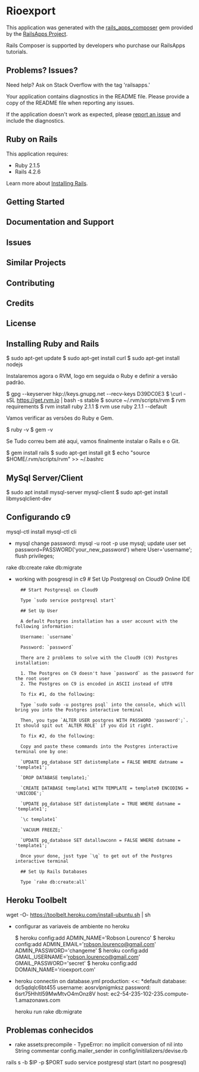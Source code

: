Rioexport
================

This application was generated with the [rails_apps_composer](https://github.com/RailsApps/rails_apps_composer) gem
provided by the [RailsApps Project](http://railsapps.github.io/).

Rails Composer is supported by developers who purchase our RailsApps tutorials.

Problems? Issues?
-----------

Need help? Ask on Stack Overflow with the tag 'railsapps.'

Your application contains diagnostics in the README file. Please provide a copy of the README file when reporting any issues.

If the application doesn't work as expected, please [report an issue](https://github.com/RailsApps/rails_apps_composer/issues)
and include the diagnostics.

Ruby on Rails
-------------

This application requires:

- Ruby 2.1.5
- Rails 4.2.6

Learn more about [Installing Rails](http://railsapps.github.io/installing-rails.html).

Getting Started
---------------

Documentation and Support
-------------------------

Issues
-------------

Similar Projects
----------------

Contributing
------------

Credits
-------

License
-------


Installing Ruby and Rails
-----------------------------

$ sudo apt-get update
$ sudo apt-get install curl
$ sudo apt-get install nodejs

Instalaremos agora o RVM, logo em seguida o Ruby e definir a versão padrão.

$ gpg --keyserver hkp://keys.gnupg.net --recv-keys D39DC0E3
$ \curl -sSL https://get.rvm.io | bash -s stable
$ source ~/.rvm/scripts/rvm
$ rvm requirements
$ rvm install ruby 2.1.1
$ rvm use ruby 2.1.1 --default

Vamos verificar as versões do Ruby e Gem.

$ ruby -v
$ gem -v

Se Tudo correu bem até aqui, vamos finalmente instalar o Rails e o Git.

$ gem install rails
$ sudo apt-get install git
$ echo "source \$HOME/.rvm/scripts/rvm" >> ~/.bashrc

MySql Server/Client
-------------------------------------

$ sudo apt install mysql-server mysql-client
$ sudo apt-get install libmysqlclient-dev

Configurando c9
---------------------

mysql-ctl install
mysql-ctl cli

* mysql change password:
    mysql -u root -p
    use mysql;
    update user set password=PASSWORD('your_new_password') where User='username';
    flush privileges;

rake db:create
rake db:migrate

* working with posgresql in c9
        # Set Up Postgresql on Cloud9 Online IDE
        
        ## Start Postgresql on Cloud9 
        
        Type `sudo service postgresql start`
        
        ## Set Up User
        
        A default Postgres installation has a user account with the following information: 
        
        Username: `username`
        
        Password: `password`
        
        There are 2 problems to solve with the Cloud9 (C9) Postgres installation:
        
        1. The Postgres on C9 doesn't have `password` as the password for the root user
        2. The Postgres on C9 is encoded in ASCII instead of UTF8
        
        To fix #1, do the following:
        
        Type `sudo sudo -u postgres psql` into the console, which will bring you into the Postgres interactive terminal
        
        Then, you type `ALTER USER postgres WITH PASSWORD 'password';`.  It should spit out `ALTER ROLE` if you did it right.
        
        To fix #2, do the following: 
        
        Copy and paste these commands into the Postgres interactive terminal one by one:
        
        `UPDATE pg_database SET datistemplate = FALSE WHERE datname = 'template1';`
        
        `DROP DATABASE template1;`
        
        `CREATE DATABASE template1 WITH TEMPLATE = template0 ENCODING = 'UNICODE';`
        
        `UPDATE pg_database SET datistemplate = TRUE WHERE datname = 'template1';`
        
        `\c template1`
        
        `VACUUM FREEZE;`
        
        `UPDATE pg_database SET datallowconn = FALSE WHERE datname = 'template1';`
        
        Once your done, just type `\q` to get out of the Postgres interactive terminal
        
        ## Set Up Rails Databases
         
        Type `rake db:create:all`

Heroku Toolbelt
-------------------------

wget -O- https://toolbelt.heroku.com/install-ubuntu.sh | sh

* configurar as variaveis de ambiente no heroku

    $ heroku config:add ADMIN_NAME='Robson Lourenco'
    $ heroku config:add ADMIN_EMAIL='robson.lourenco@gmail.com' ADMIN_PASSWORD='changeme'
    $ heroku config:add GMAIL_USERNAME='robson.lourenco@gmail.com' GMAIL_PASSWORD='secret'
    $ heroku config:add DOMAIN_NAME='rioexport.com'

* heroku connectin on database.yml
    production:
      <<: *default
      database: dc5qdqlc6bt455
      username: aosrvlpnigmksz
      password: 6srt75Hhltl59MwMtvO4mOnz8V
      host:     ec2-54-235-102-235.compute-1.amazonaws.com
  
    heroku run rake db:migrate

Problemas conhecidos
----------------------------------
- rake assets:precompile - TypeError: no implicit conversion of nil into String
    commentar config.mailer_sender in config/initilalizers/devise.rb

rails s -b $IP -p $PORT
sudo service postgresql start           (start no posgresql)